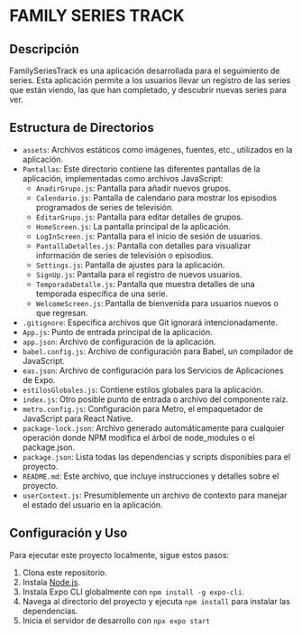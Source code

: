 
# FAMILY SERIES TRACK

## Descripción
FamilySeriesTrack es una aplicación desarrollada para el seguimiento de series. Esta aplicación permite a los usuarios llevar un registro de las series que están viendo, las que han completado, y descubrir nuevas series para ver.

## Estructura de Directorios
- `assets`: Archivos estáticos como imágenes, fuentes, etc., utilizados en la aplicación.
- `Pantallas`: Este directorio contiene las diferentes pantallas de la aplicación, implementadas como archivos JavaScript:
  - `AnadirGrupo.js`: Pantalla para añadir nuevos grupos.
  - `Calendario.js`: Pantalla de calendario para mostrar los episodios programados de series de televisión.
  - `EditarGrupo.js`: Pantalla para editar detalles de grupos.
  - `HomeScreen.js`: La pantalla principal de la aplicación.
  - `LogInScreen.js`: Pantalla para el inicio de sesión de usuarios.
  - `PantallaDetalles.js`: Pantalla con detalles para visualizar información de series de televisión o episodios.
  - `Settings.js`: Pantalla de ajustes para la aplicación.
  - `SignUp.js`: Pantalla para el registro de nuevos usuarios.
  - `TemporadaDetalle.js`: Pantalla que muestra detalles de una temporada específica de una serie.
  - `WelcomeScreen.js`: Pantalla de bienvenida para usuarios nuevos o que regresan.
- `.gitignore`: Especifica archivos que Git ignorará intencionadamente.
- `App.js`: Punto de entrada principal de la aplicación.
- `app.json`: Archivo de configuración de la aplicación.
- `babel.config.js`: Archivo de configuración para Babel, un compilador de JavaScript.
- `eas.json`: Archivo de configuración para los Servicios de Aplicaciones de Expo.
- `estilosGlobales.js`: Contiene estilos globales para la aplicación.
- `index.js`: Otro posible punto de entrada o archivo del componente raíz.
- `metro.config.js`: Configuración para Metro, el empaquetador de JavaScript para React Native.
- `package-lock.json`: Archivo generado automáticamente para cualquier operación donde NPM modifica el árbol de node_modules o el package.json.
- `package.json`: Lista todas las dependencias y scripts disponibles para el proyecto.
- `README.md`: Este archivo, que incluye instrucciones y detalles sobre el proyecto.
- `userContext.js`: Presumiblemente un archivo de contexto para manejar el estado del usuario en la aplicación.

## Configuración y Uso

Para ejecutar este proyecto localmente, sigue estos pasos:

1. Clona este repositorio.
2. Instala [Node.js](https://nodejs.org/).
3. Instala Expo CLI globalmente con `npm install -g expo-cli`.
4. Navega al directorio del proyecto y ejecuta `npm install` para instalar las dependencias.
5. Inicia el servidor de desarrollo con `npx expo start`



